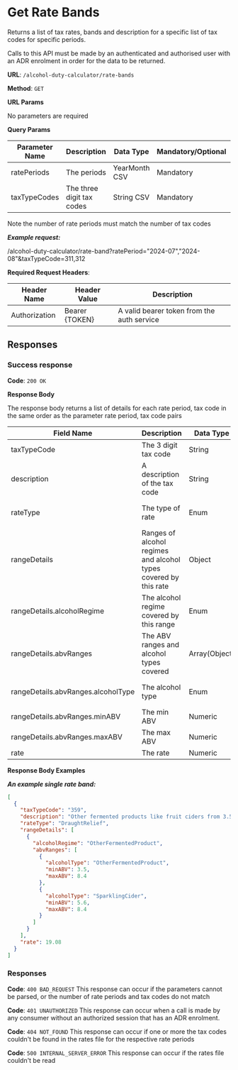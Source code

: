 # Get Rate Bands

Returns a list of tax rates, bands and description for a specific list of tax codes for specific periods.

Calls to this API must be made by an authenticated and authorised user with an ADR enrolment in order for the data to be returned.

**URL**: `/alcohol-duty-calculator/rate-bands`

**Method**: `GET`

**URL Params**

No parameters are required

**Query Params**

| Parameter Name | Description               | Data Type     | Mandatory/Optional | Notes   |
|----------------|---------------------------|---------------|--------------------|---------|
| ratePeriods    | The periods               | YearMonth CSV | Mandatory          | YYYY-MM |
| taxTypeCodes   | The three digit tax codes | String CSV    | Mandatory          |         |

Note the number of rate periods must match the number of tax codes

***Example request:***

/alcohol-duty-calculator/rate-band?ratePeriod="2024-07","2024-08"&taxTypeCode=311,312

**Required Request Headers**:

| Header Name   | Header Value   | Description                                |
|---------------|----------------|--------------------------------------------|
| Authorization | Bearer {TOKEN} | A valid bearer token from the auth service |

## Responses

### Success response

**Code**: `200 OK`

**Response Body**

The response body returns a list of details for each rate period, tax code in the same order as the parameter rate period, tax code pairs

| Field Name                         | Description                                                      | Data Type     | Mandatory/Optional | Notes                                                                   |
|------------------------------------|------------------------------------------------------------------|---------------|--------------------|-------------------------------------------------------------------------|
| taxTypeCode                        | The 3 digit tax code                                             | String        | Mandatory          |                                                                         |
| description                        | A description of the tax code                                    | String        | Mandatory          | Only those paid or part paid (amountPaid > 0)                           |
| rateType                           | The type of rate                                                 | Enum          | Mandatory          | Core, DraughtRelief, SmallProducerRelief, DraughtAndSmallProducerRelief |
| rangeDetails                       | Ranges of alcohol regimes and alcohol types covered by this rate | Object        | Mandatory          |                                                                         |
| rangeDetails.alcoholRegime         | The alcohol regime covered by this range                         | Enum          | Mandatory          | Beer, Cider, Wine, Spirits, OtherFermentedProduct                       |
| rangeDetails.abvRanges             | The ABV ranges and alcohol types covered                         | Array(Object) | Mandatory          |                                                                         |
| rangeDetails.abvRanges.alcoholType | The alcohol type                                                 | Enum          | Mandatory          | Beer, Cider, SparklingCider, Wine, Spirits, OtherFermentedProduct       |
| rangeDetails.abvRanges.minABV      | The min ABV                                                      | Numeric       | Mandatory          | Between 0 and 100                                                       |
| rangeDetails.abvRanges.maxABV      | The max ABV                                                      | Numeric       | Mandatory          | Between 0 and 100                                                       |
| rate                               | The rate                                                         | Numeric       | Optional           |                                                                         |

**Response Body Examples**

***An example single rate band:***

```json
[
  {
    "taxTypeCode": "359",
    "description": "Other fermented products like fruit ciders from 3.5% to 8.4% or Sparkling cider from 5.6% to 8.4%, eligible for draught relief",
    "rateType": "DraughtRelief",
    "rangeDetails": [
      {
        "alcoholRegime": "OtherFermentedProduct",
        "abvRanges": [
          {
            "alcoholType": "OtherFermentedProduct",
            "minABV": 3.5,
            "maxABV": 8.4
          },
          {
            "alcoholType": "SparklingCider",
            "minABV": 5.6,
            "maxABV": 8.4
          }
        ]
      }
    ],
    "rate": 19.08
  }
]
```

### Responses

**Code**: `400 BAD_REQUEST`
This response can occur if the parameters cannot be parsed, or the number of rate periods and tax codes do not match

**Code**: `401 UNAUTHORIZED`
This response can occur when a call is made by any consumer without an authorized session that has an ADR enrolment.

**Code**: `404 NOT_FOUND`
This response can occur if one or more the tax codes couldn't be found in the rates file for the respective rate periods

**Code**: `500 INTERNAL_SERVER_ERROR`
This response can occur if the rates file couldn't be read

